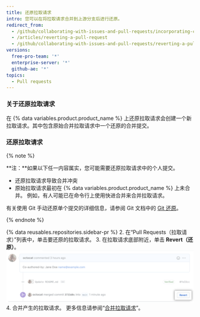 ```yaml
---
title: 还原拉取请求
intro: 您可以在将拉取请求合并到上游分支后进行还原。
redirect_from:
  - /github/collaborating-with-issues-and-pull-requests/incorporating-changes-from-a-pull-request/reverting-a-pull-request
  - /articles/reverting-a-pull-request
  - /github/collaborating-with-issues-and-pull-requests/reverting-a-pull-request
versions:
  free-pro-team: '*'
  enterprise-server: '*'
  github-ae: '*'
topics:
  - Pull requests
---
```


### 关于还原拉取请求

在 {% data variables.product.product_name %} 上还原拉取请求会创建一个新拉取请求。其中包含原始合并拉取请求中一个还原的合并提交。

### 还原拉取请求

{% note %}

**注：**如果以下任一内容属实，您可能需要还原拉取请求中的个人提交。

- 还原拉取请求导致合并冲突
- 原始拉取请求最初在 {% data variables.product.product_name %} 上未合并。 例如，有人可能已在命令行上使用快进合并来合并拉取请求。

有关使用 Git 手动还原单个提交的详细信息，请参阅 Git 文档中的 [Git 还原](https://git-scm.com/docs/git-revert.html)。

{% endnote %}

{% data reusables.repositories.sidebar-pr %}
2. 在“Pull Requests（拉取请求）”列表中，单击要还原的拉取请求。
3. 在拉取请求底部附近，单击 **Revert（还原）**。 ![还原拉取请求链接](/assets/images/help/pull_requests/revert-pull-request-link.png)
4. 合并产生的拉取请求。 更多信息请参阅“[合并拉取请求](/github/collaborating-with-issues-and-pull-requests/merging-a-pull-request)”。
